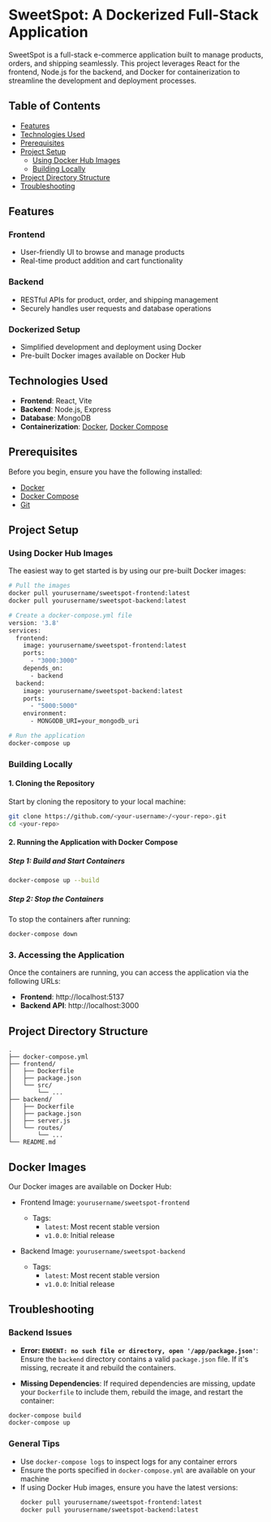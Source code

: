 # SweetSpot: A Dockerized Full-Stack Application

SweetSpot is a full-stack e-commerce application built to manage products, orders, and shipping seamlessly. This project leverages React for the frontend, Node.js for the backend, and Docker for containerization to streamline the development and deployment processes.

## Table of Contents

- [Features](#features)
- [Technologies Used](#technologies-used)
- [Prerequisites](#prerequisites)
- [Project Setup](#project-setup)
  - [Using Docker Hub Images](#using-docker-hub-images)
  - [Building Locally](#building-locally)
- [Project Directory Structure](#project-directory-structure)
- [Troubleshooting](#troubleshooting)
## Features

### Frontend
- User-friendly UI to browse and manage products
- Real-time product addition and cart functionality

### Backend
- RESTful APIs for product, order, and shipping management
- Securely handles user requests and database operations

### Dockerized Setup
- Simplified development and deployment using Docker
- Pre-built Docker images available on Docker Hub

## Technologies Used

- **Frontend**: React, Vite
- **Backend**: Node.js, Express
- **Database**: MongoDB
- **Containerization**: [Docker](https://www.docker.com/), [Docker Compose](https://docs.docker.com/compose/)

## Prerequisites

Before you begin, ensure you have the following installed:
- [Docker](https://docs.docker.com/engine/install/)
- [Docker Compose](https://docs.docker.com/compose/install/)
- [Git](https://git-scm.com/downloads)

## Project Setup

### Using Docker Hub Images

The easiest way to get started is by using our pre-built Docker images:

```bash
# Pull the images
docker pull yourusername/sweetspot-frontend:latest
docker pull yourusername/sweetspot-backend:latest

# Create a docker-compose.yml file
version: '3.8'
services:
  frontend:
    image: yourusername/sweetspot-frontend:latest
    ports:
      - "3000:3000"
    depends_on:
      - backend
  backend:
    image: yourusername/sweetspot-backend:latest
    ports:
      - "5000:5000"
    environment:
      - MONGODB_URI=your_mongodb_uri

# Run the application
docker-compose up
```

### Building Locally

#### 1. Cloning the Repository

Start by cloning the repository to your local machine:

```bash
git clone https://github.com/<your-username>/<your-repo>.git
cd <your-repo>
```

#### 2. Running the Application with Docker Compose

##### Step 1: Build and Start Containers

```bash
docker-compose up --build
```

##### Step 2: Stop the Containers

To stop the containers after running:

```bash
docker-compose down
```

### 3. Accessing the Application

Once the containers are running, you can access the application via the following URLs:
- **Frontend**: http://localhost:5137
- **Backend API**: http://localhost:3000

## Project Directory Structure

```
.
├── docker-compose.yml
├── frontend/
│   ├── Dockerfile
│   ├── package.json
│   └── src/
│       └── ...
├── backend/
│   ├── Dockerfile
│   ├── package.json
│   ├── server.js
│   └── routes/
│       └── ...
└── README.md
```

## Docker Images

Our Docker images are available on Docker Hub:

- Frontend Image: `yourusername/sweetspot-frontend`
  - Tags:
    - `latest`: Most recent stable version
    - `v1.0.0`: Initial release
    
- Backend Image: `yourusername/sweetspot-backend`
  - Tags:
    - `latest`: Most recent stable version
    - `v1.0.0`: Initial release

## Troubleshooting

### Backend Issues

- **Error: `ENOENT: no such file or directory, open '/app/package.json'`**: Ensure the `backend` directory contains a valid `package.json` file. If it's missing, recreate it and rebuild the containers.

- **Missing Dependencies**: If required dependencies are missing, update your `Dockerfile` to include them, rebuild the image, and restart the container:

```bash
docker-compose build
docker-compose up
```

### General Tips

- Use `docker-compose logs` to inspect logs for any container errors
- Ensure the ports specified in `docker-compose.yml` are available on your machine
- If using Docker Hub images, ensure you have the latest versions:
  ```bash
  docker pull yourusername/sweetspot-frontend:latest
  docker pull yourusername/sweetspot-backend:latest
  ```

